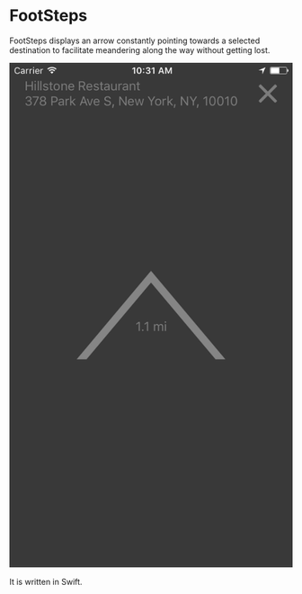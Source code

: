 # FootSteps

FootSteps displays an arrow constantly pointing towards a selected
destination to facilitate meandering along the way without getting lost.

![Screenshot](readme/screenshot.png)

It is written in Swift.
